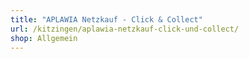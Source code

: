 ```yaml
---
title: "APLAWIA Netzkauf - Click & Collect"
url: /kitzingen/aplawia-netzkauf-click-und-collect/
shop: Allgemein
---
```

